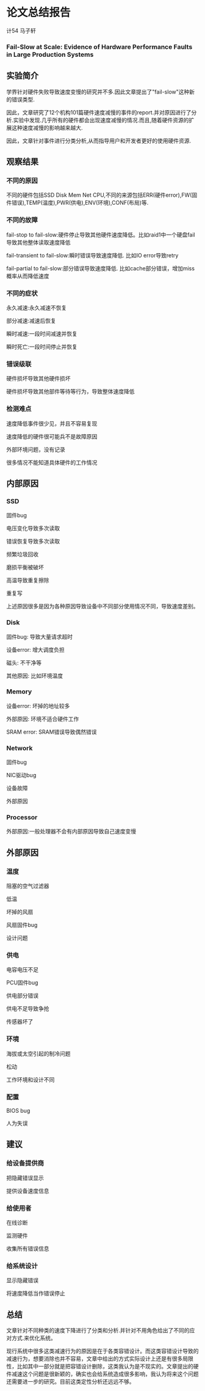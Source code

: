 # 论文总结报告

计54 马子轩

### Fail-Slow at Scale: Evidence of Hardware Performance Faults in Large Production Systems

## 实验简介

学界针对硬件失败导致速度变慢的研究并不多.因此文章提出了"fail-slow"这种新的错误类型.

因此，文章研究了12个机构101篇硬件速度减慢的事件的report.并对原因进行了分析.实验中发现.几乎所有的硬件都会出现速度减慢的情况.而且,随着硬件资源的扩展这种速度减慢的影响越来越大.

因此，文章针对事件进行分类分析,从而指导用户和开发者更好的使用硬件资源.

## 观察结果

### 不同的原因

不同的硬件包括SSD Disk Mem Net CPU,不同的来源包括ERR(硬件error),FW(固件错误),TEMP(温度),PWR(供电),ENV(环境),CONF(布局)等.

### 不同的故障

fail-stop to fail-slow:硬件停止导致其他硬件速度降低。比如raid1中一个硬盘fail导致其他整体读取速度降低

fail-transient to fail-slow:瞬时错误导致速度降低. 比如IO error导致retry

fail-partial to fail-slow:部分错误导致速度降低. 比如cache部分错误，增加miss概率从而降低速度

### 不同的症状

永久减速:永久减速不恢复

部分减速:减速后恢复

瞬时减速:一段时间减速并恢复

瞬时死亡:一段时间停止并恢复

### 错误级联

硬件损坏导致其他硬件损坏

硬件损坏导致其他部件等待等行为，导致整体速度降低

### 检测难点

速度降低事件很少见，并且不容易复现

速度降低的硬件很可能兵不是故障原因

外部环境问题，没有记录

很多情况不能知道具体硬件的工作情况

## 内部原因

### SSD

固件bug

电压变化导致多次读取

错误恢复导致多次读取

频繁垃圾回收

磨损平衡被破坏

高温导致重复擦除

重复写

上述原因很多是因为各种原因导致设备中不同部分使用情况不同，导致速度差别。

### Disk

固件bug: 导致大量请求超时

设备error: 增大调度负担

磁头: 不干净等

其他原因: 比如环境温度

### Memory

设备error: 坏掉的地址较多

外部原因: 环境不适合硬件工作

SRAM error: SRAM错误导致偶然错误

### Network

固件bug

NIC驱动bug

设备故障

外部原因

### Processor

外部原因:一般处理器不会有内部原因导致自己速度变慢

## 外部原因

### 温度

阻塞的空气过滤器

低温

坏掉的风扇

风扇固件bug

设计问题

### 供电

电容电压不足

PCU固件bug

供电部分错误

供电不足导致争抢

传感器坏了

### 环境

海拔或太空引起的制冷问题

松动

工作环境和设计不同

### 配置

BIOS bug

人为失误

## 建议

### 给设备提供商

把隐藏错误显示

提供设备速度信息

### 给使用者

在线诊断

监测硬件

收集所有错误信息

### 给系统设计

显示隐藏错误

将速度降低当作错误停止

## 总结

文章针对不同种类的速度下降进行了分类和分析.并针对不用角色给出了不同的应对方式.来优化系统。

现行系统中很多这类减速行为的原因是在于各类容错设计。而这类容错设计导致的减速行为，想要消除也并不容易，文章中给出的方式实际设计上还是有很多局限性，比如其中一部分就是把容错设计删除，这类我认为是不现实的。文章提出的硬件减速这个问题是很新颖的，确实也会给系统造成很多影响，我认为将来这个问题还需要进一步的研究。目前这类定性分析还远远不够。